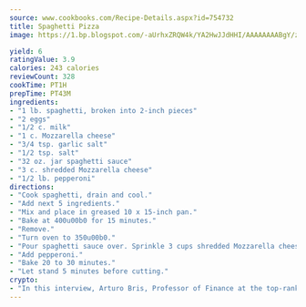 ```yaml
---
source: www.cookbooks.com/Recipe-Details.aspx?id=754732
title: Spaghetti Pizza
image: https://1.bp.blogspot.com/-aUrhxZRQW4k/YA2HwJJdHHI/AAAAAAAABgY/z2R8OXCxqDoBQtRn-q-fHG8g9_G4G1HBwCLcBGAsYHQ/s320/13.png

yield: 6
ratingValue: 3.9
calories: 243 calories
reviewCount: 328
cookTime: PT1H
prepTime: PT43M
ingredients:
- "1 lb. spaghetti, broken into 2-inch pieces"
- "2 eggs"
- "1/2 c. milk"
- "1 c. Mozzarella cheese"
- "3/4 tsp. garlic salt"
- "1/2 tsp. salt"
- "32 oz. jar spaghetti sauce"
- "3 c. shredded Mozzarella cheese"
- "1/2 lb. pepperoni"
directions:
- "Cook spaghetti, drain and cool."
- "Add next 5 ingredients."
- "Mix and place in greased 10 x 15-inch pan."
- "Bake at 400u00b0 for 15 minutes."
- "Remove."
- "Turn oven to 350u00b0."
- "Pour spaghetti sauce over. Sprinkle 3 cups shredded Mozzarella cheese."
- "Add pepperoni."
- "Bake 20 to 30 minutes."
- "Let stand 5 minutes before cutting."
crypto:
- "In this interview, Arturo Bris, Professor of Finance at the top-ranked business school IMD in Switzerland, analyses the risks associated with bitcoin."
---
```

